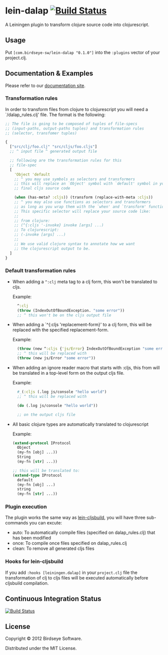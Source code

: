 # lein-dalap [![Build Status](https://secure.travis-ci.org/BirdseyeSoftware/lein-dalap.png?branch=master)](https://travis-ci.org/BirdseyeSoftware/lein-dalap)

A Leiningen plugin to transform clojure source code into
clojurescript.

## Usage

Put `[com.birdseye-sw/lein-dalap "0.1.0"]` into the `:plugins` vector of your
project.clj.

## Documentation & Examples

Please refer to our [documentation site][documentation_site].

### Transformation rules

In order to transform files from clojure to clojurescript you will need a `<project-root>/dalap_rules.clj' file. The format is the following:

```clojure
;; The file is going to be composed of tuples of file-specs
;; (input-paths, output-paths tuples) and transformation rules
;; (selector, transfomer tuples)

{
  ["src/clj/foo.clj" "src/cljs/foo.cljs"]
  ;; ^ input file ^ generated output file

  ;; following are the transformation rules for this
  ;; file-spec
  [
    'Object 'default
    ;; ^ you may use symbols as selectors and transformers
    ;; this will replace an `Object' symbol with `default' symbol in your
    ;; final cljs source code

    (when (has-meta? :cljs)) (transform (replace-with-meta :cljs))
    ;; ^ you may also use functions as selectors and transformers
    ;; as long as you wrap them with the `when' and `transform' functions.
    ;; This specific selector will replace your source code like:
    ;;
    ;; from clojure:
    ;; (^{:cljs '-invoke} invoke [args] ...)
    ;; To clojurescript:
    ;; (-invoke [args] ...)
    ;;
    ;; We use valid clojure syntax to annotate how we want
    ;; the clojurescript output to be.
  ]
}
```
### Default transformation rules

* When adding a `^:clj` meta tag to a clj form, this won't be
  translated to cljs.

  Example:

  ```clojure
    ^:clj
    (throw (IndexOutOfBoundException. "some error"))
    ;; ^ this won't be on the cljs output file
  ```

* When adding a `^{:cljs 'replacement-form}' to a clj form, this
  will be replaced with the specified replacement-form.

  Example:

  ```clojure
    (throw (new ^:cljs {'js/Error} IndexOutOfBoundException "some error"))
    ;; ^ this will be replaced with
    (throw (new js/Error "some error"))
  ```

* When adding an ignore reader macro that starts with :cljs, this
  from will be translated in a top-level form on the output cljs file.

  Example:

  ```clojure
    #_(:cljs (.log js/console "hello world")
    ;; ^ this will be replaced with

    (do (.log js/console "hello world"))

    ;; on the output cljs file
  ```

* All basic clojure types are automatically translated to clojurescript

  Example:

  ```clojure
  (extend-protocol IProtocol
    Object
    (my-fn [obj] ...))
    String
    (my-fn [str] ...))

  ;; this will be translated to:
  (extend-type IProtocol
    default
    (my-fn [obj] ...)
    string
    (my-fn [str] ...))
  ```

### Plugin execution

The plugin works the same way as
[lein-cljsbuild](https://github.com/emezeske/lein-cljsbuild), you will
have three sub-commands you can excute:

* auto: To automatically compile files (specified on dalap_rules.clj)
  that has been modified
* once: To compile once files specified on dalap_rules.clj
* clean: To remove all generated cljs files

### Hooks for lein-cljsbuild

If you add `:hooks [leiningen.dalap]` in your `project.clj` file
the transformation of clj to cljs files will be executed automatically
before cljsbuild compilation.

## Continuous Integration Status

[![Build Status](https://secure.travis-ci.org/BirdseyeSoftware/lein-dalap.png?branch=master)](https://travis-ci.org/BirdseyeSoftware/lein-dalap)

## License

Copyright © 2012 Birdseye Software.

Distributed under the MIT License.

[documentation_site]:http://birdseye-sw.com/oss/lein-dalap/
